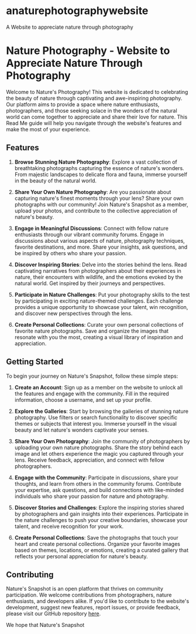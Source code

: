# anaturephotographywebsite
A Website to appreciate nature through photography
# Nature Photography - Website to Appreciate Nature Through Photography

Welcome to Nature's Photography! This website is dedicated to celebrating the beauty of nature through captivating and awe-inspiring photography. Our platform aims to provide a space where nature enthusiasts, photographers, and those seeking solace in the wonders of the natural world can come together to appreciate and share their love for nature. This Read Me guide will help you navigate through the website's features and make the most of your experience.

## Features

1. **Browse Stunning Nature Photography**: Explore a vast collection of breathtaking photographs capturing the essence of nature's wonders. From majestic landscapes to delicate flora and fauna, immerse yourself in the beauty of the natural world.

2. **Share Your Own Nature Photography**: Are you passionate about capturing nature's finest moments through your lens? Share your own photographs with our community! Join Nature's Snapshot as a member, upload your photos, and contribute to the collective appreciation of nature's beauty.

3. **Engage in Meaningful Discussions**: Connect with fellow nature enthusiasts through our vibrant community forums. Engage in discussions about various aspects of nature, photography techniques, favorite destinations, and more. Share your insights, ask questions, and be inspired by others who share your passion.

4. **Discover Inspiring Stories**: Delve into the stories behind the lens. Read captivating narratives from photographers about their experiences in nature, their encounters with wildlife, and the emotions evoked by the natural world. Get inspired by their journeys and perspectives.

5. **Participate in Nature Challenges**: Put your photography skills to the test by participating in exciting nature-themed challenges. Each challenge provides a unique opportunity to showcase your talent, win recognition, and discover new perspectives through the lens.

6. **Create Personal Collections**: Curate your own personal collections of favorite nature photographs. Save and organize the images that resonate with you the most, creating a visual library of inspiration and appreciation.

## Getting Started

To begin your journey on Nature's Snapshot, follow these simple steps:

1. **Create an Account**: Sign up as a member on the website to unlock all the features and engage with the community. Fill in the required information, choose a username, and set up your profile.

2. **Explore the Galleries**: Start by browsing the galleries of stunning nature photography. Use filters or search functionality to discover specific themes or subjects that interest you. Immerse yourself in the visual beauty and let nature's wonders captivate your senses.

3. **Share Your Own Photography**: Join the community of photographers by uploading your own nature photographs. Share the story behind each image and let others experience the magic you captured through your lens. Receive feedback, appreciation, and connect with fellow photographers.

4. **Engage with the Community**: Participate in discussions, share your thoughts, and learn from others in the community forums. Contribute your expertise, ask questions, and build connections with like-minded individuals who share your passion for nature and photography.

5. **Discover Stories and Challenges**: Explore the inspiring stories shared by photographers and gain insights into their experiences. Participate in the nature challenges to push your creative boundaries, showcase your talent, and receive recognition for your work.

6. **Create Personal Collections**: Save the photographs that touch your heart and create personal collections. Organize your favorite images based on themes, locations, or emotions, creating a curated gallery that reflects your personal appreciation for nature's beauty.

## Contributing

Nature's Snapshot is an open platform that thrives on community participation. We welcome contributions from photographers, nature enthusiasts, and developers alike. If you'd like to contribute to the website's development, suggest new features, report issues, or provide feedback, please visit our GitHub repository [here](https://github.com/anaturephotographywebsite).

We hope that Nature's Snapshot